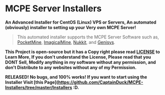 # MCPE Server Installers

**An Advanced Installer for CentOS (Linux) VPS or Servers, An automated (obviously) installer to setting up your Very own MCPE Server!**

>This automated installer supports the MCPE Server Software such as, [PocketMine](https://github.com/PocketMine/PocketMine-MP), [ImagicalMine](https://github.com/ImagicalCorp/ImagicalMine), [Nukkit](https://github.com/Nukkit/Nukkit), and [Genisys](https://github.com/ITX-Tech/Genisys).

**This Project is open-source but it has a Copy right please read [LICENSE](https://github.com/CaptainDuck/MCPE-Installers/blob/master/LICENSE) to Learn More, If you don't understand the License, Please read that you DONT Sell, Modify anything in my software without any permission, and don't Distribute to any websites without any of my Permission.**

**RELEASED! No bugs, and 100% works! If you want to start using the Installer Visit [this Page](https://github.com/CaptainDuck/MCPE-Installers/tree/master/Installers :D.**
